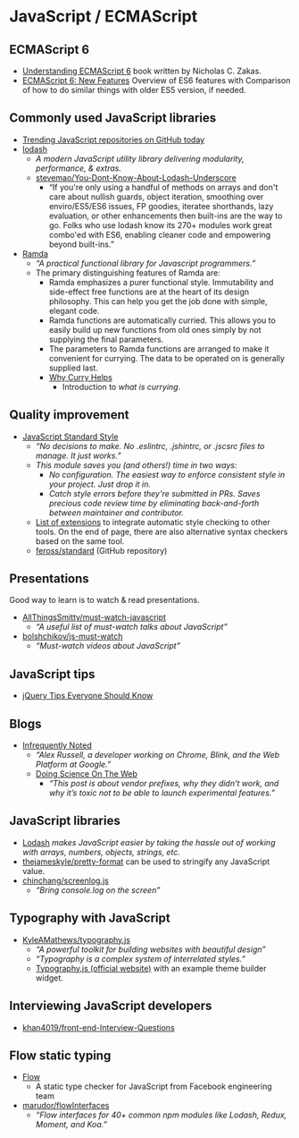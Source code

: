 # JavaScript / ECMAScript



## ECMAScript 6

- [Understanding ECMAScript 6](https://leanpub.com/understandinges6/read) book written by Nicholas C. Zakas.
- [ECMAScript 6: New Features](http://es6-features.org/) Overview of ES6 features with Comparison of how to do similar things with older ES5 version, if needed.



## Commonly used JavaScript libraries

- [Trending JavaScript repositories on GitHub today](https://github.com/trending?l=javascript)
- [lodash](https://lodash.com/)
  - _A modern JavaScript utility library delivering modularity, performance, & extras._
  - [stevemao/You-Dont-Know-About-Lodash-Underscore](https://github.com/stevemao/You-Dont-Know-About-Lodash-Underscore)
    - “If you're only using a handful of methods on arrays and don't care about nullish guards, object iteration, smoothing over enviro/ES5/ES6 issues, FP goodies, iteratee shorthands, lazy evaluation, or other enhancements then built-ins are the way to go. Folks who use lodash know its 270+ modules work great combo'ed with ES6, enabling cleaner code and empowering beyond built-ins.”
- [Ramda](http://ramdajs.com/)
  - _“A practical functional library for Javascript programmers.”_
  - The primary distinguishing features of Ramda are:
    - Ramda emphasizes a purer functional style. Immutability and side-effect free functions are at the heart of its design philosophy. This can help you get the job done with simple, elegant code.
    - Ramda functions are automatically curried. This allows you to easily build up new functions from old ones simply by not supplying the final parameters.
    - The parameters to Ramda functions are arranged to make it convenient for currying. The data to be operated on is generally supplied last.
    - [Why Curry Helps](https://web.archive.org/web/20140714014530/http://hughfdjackson.com/javascript/why-curry-helps)
      - Introduction to _what is currying_.



## Quality improvement

- [JavaScript Standard Style](http://standardjs.com/)
  - _“No decisions to make. No .eslintrc, .jshintrc, or .jscsrc files to manage. It just works.”_
  - _This module saves you (and others!) time in two ways:_
    - _No configuration. The easiest way to enforce consistent style in your project. Just drop it in._
    - _Catch style errors before they're submitted in PRs. Saves precious code review time by eliminating back-and-forth between maintainer and contributor._
  - [List of extensions](http://standardjs.com/awesome.html) to integrate automatic style checking to other tools. On the end of page, there are also alternative syntax checkers based on the same tool.
  - [feross/standard](https://github.com/feross/standard) (GitHub repository)


## Presentations

Good way to learn is to watch & read presentations.

- [AllThingsSmitty/must-watch-javascript](https://github.com/AllThingsSmitty/must-watch-javascript#must-watch-javascript)
  - _“A useful list of must-watch talks about JavaScript”_
- [bolshchikov/js-must-watch](https://github.com/bolshchikov/js-must-watch)
  - _“Must-watch videos about JavaScript”_



## JavaScript tips

- [jQuery Tips Everyone Should Know](https://github.com/AllThingsSmitty/jquery-tips-everyone-should-know)




## Blogs

- [Infrequently Noted](https://infrequently.org/)
  - _“Alex Russell, a developer working on Chrome, Blink, and the Web Platform at Google.”_
  - [Doing Science On The Web](https://infrequently.org/2015/08/doing-science-on-the-web/)
    - _“This post is about vendor prefixes, why they didn’t work, and why it’s toxic not to be able to launch experimental features.”_



## JavaScript libraries

- [Lodash](https://lodash.com/) _makes JavaScript easier by taking the hassle out of working with arrays, numbers, objects, strings, etc._
- [thejameskyle/pretty-format](https://github.com/thejameskyle/pretty-format) can be used to stringify any JavaScript value.
- [chinchang/screenlog.js](https://github.com/chinchang/screenlog.js)
  - _“Bring console.log on the screen”_



## Typography with JavaScript

- [KyleAMathews/typography.js](https://github.com/KyleAMathews/typography.js)
  - _“A powerful toolkit for building websites with beautiful design”_
  - _“Typography is a complex system of interrelated styles.”_
  - [Typography.js (official website)](http://kyleamathews.github.io/typography.js/) with an example theme builder widget.



## Interviewing JavaScript developers

- [khan4019/front-end-Interview-Questions](https://github.com/khan4019/front-end-Interview-Questions)



## Flow static typing

- [Flow](https://www.flowtype.org/)
  - A static type checker for JavaScript from Facebook engineering team
- [marudor/flowInterfaces](https://github.com/marudor/flowInterfaces)
  - _“Flow interfaces for 40+ common npm modules like Lodash, Redux, Moment, and Koa.”_
